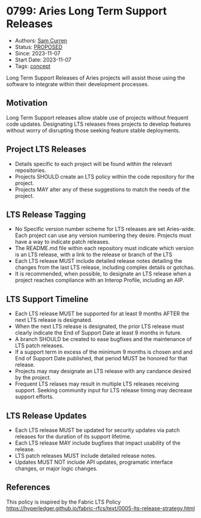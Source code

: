 # 0799: Aries Long Term Support Releases
- Authors: [Sam Curren](mailto:telegramsam@gmail.com)
- Status: [PROPOSED](/README.md#proposed)
- Since: 2023-11-07 
- Start Date: 2023-11-07 
- Tags: [concept](/tags.md#concept)

Long Term Support Releases of Aries projects will assist those using the software to integrate within their development processes.

## Motivation

Long Term Support releases allow stable use of projects without frequent code updates. Designating LTS releases frees projects to develop features without worry of disrupting those seeking feature stable deployments. 

## Project LTS Releases
- Details specific to each project will be found within the relevant repositories. 
- Projects SHOULD create an LTS policy within the code repository for the project. 
- Projects MAY alter any of these suggestions to match the needs of the project.

## LTS Release Tagging

- No Specific version number scheme for LTS releases are set Aries-wide. Each project can use any version numbering they desire. Projects must have a way to indicate patch releases.
- The README.md file within each repository must indicate which version is an LTS release, with a link to the release or branch of the LTS
- Each LTS release MUST include detailed release notes detailing the changes from the last LTS release, including complex details or gotchas.
- It is recommended, when possible, to designate an LTS release when a project reaches compliance with an Interop Profile, including an AIP.

## LTS Support Timeline

- Each LTS release MUST be supported for at least 9 months AFTER the next LTS release is designated.
- When the next LTS release is designated, the prior LTS release must clearly indicate the End of Support Date at least 9 months in future.
- A branch SHOULD be created to ease bugfixes and the maintenance of LTS patch releases.
- If a support term in excess of the minimum 9 months is chosen and and End of Support Date published, that period MUST be honored for that release.
- Projects may may designate an LTS release with any candance desired by the project.
- Frequent LTS relases may result in multiple LTS releases receiving support. Seeking community input for LTS release timing may decrease support efforts.

## LTS Release Updates

- Each LTS release MUST be updated for security updates via patch releases for the duration of its support lifetime.
- Each LTS release MAY include bugfixes that impact usability of the release.
- LTS patch releases MUST include detailed release notes.
- Updates MUST NOT include API updates, programatic interface changes, or major logic changes.

## References
This policy is inspired by the Fabric LTS Policy https://hyperledger.github.io/fabric-rfcs/text/0005-lts-release-strategy.html

